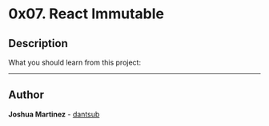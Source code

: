 # 0x07. React Immutable

## Description

What you should learn from this project:

---

## Author

**Joshua Martinez** - [dantsub](https://github.com/dantsub)
